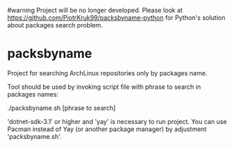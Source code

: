 #warning
Project will be no longer developed. Please look at https://github.com/PiotrKruk99/packsbyname-python for Python's solution about packages search problem.

# packsbyname
Project for searching ArchLinux repositories only by packages name.

Tool should be used by invoking script file with phrase to search in packages names:

./packsbyname.sh [phrase to search]

'dotnet-sdk-3.1' or higher and 'yay' is necessary to run project. You can use Pacman instead of Yay (or another package manager) by adjustment 'packsbyname.sh'.
